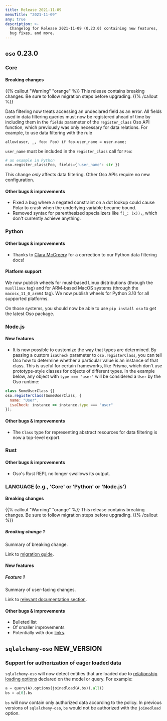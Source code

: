 ```yaml
---
title: Release 2021-11-09
menuTitle: "2021-11-09"
any: true
description: >-
  Changelog for Release 2021-11-09 (0.23.0) containing new features,
  bug fixes, and more.
---
```


## `oso` 0.23.0

### Core

#### Breaking changes

{{% callout "Warning" "orange" %}}
  This release contains breaking changes. Be sure to follow migration steps
  before upgrading.
{{% /callout %}}

Data filtering now treats accessing an undeclared field as an error. All fields
used in data filtering queries must now be registered ahead of time by including
them in the `fields` parameter of the `register_class` Oso API function, which
previously was only necessary for data relations. For example, to use data filtering
with the rule

```polar
allow(user, _, foo: Foo) if foo.user_name = user.name;
```

`user_name` must be included in the `register_class` call for `Foo`:

```py
# an example in Python
oso.register_class(Foo, fields={'user_name': str })
```

This change *only* affects data filtering. Other Oso APIs require no new configuration.

#### Other bugs & improvements

- Fixed a bug where a negated constraint on a dot lookup could cause Polar to crash
  when the underlying variable became bound.
- Removed syntax for parenthesized specializers like `f(_: (x));`, which don't
  currently achieve anything.

### Python

#### Other bugs & improvements
- Thanks to [Clara McCreery](https://github.com/chmccreery) for a correction to our
  Python data filtering docs!

#### Platform support

We now publish wheels for musl-based Linux distributions (through the `musllinux`
tag) and for ARM-based MacOS systems (through the `macosx_11_0_arm64` tag).
We now publish wheels for Python 3.10 for all supported platforms.

On those systems, you should now be able to use `pip install oso` to get the
latest Oso package.

### Node.js

#### New features
- It is now possible to customize the way that types are determined. By passing
  a custom `isaCheck` parameter to `oso.registerClass`, you can tell Oso how to
  determine whether a particular value is an instance of that class. This is
  useful for certain frameworks, like Prisma, which don't use prototype-style
  classes for objects of different types. In the example below, any object with
  `type === "user"` will be considered a `User` by the Oso runtime:

```js
class SomeUserClass {}
oso.registerClass(SomeUserClass, {
  name: "User",
  isaCheck: instance => instance.type === "user"
});
```

#### Other bugs & improvements
- The `Class` type for representing abstract resources for data filtering is
  now a top-level export.

### Rust

#### Other bugs & improvements

- Oso's Rust REPL no longer swallows its output.

### LANGUAGE (e.g., 'Core' or 'Python' or 'Node.js')

#### Breaking changes

<!-- TODO: remove warning and replace with "None" if no breaking changes. -->

{{% callout "Warning" "orange" %}}
  This release contains breaking changes. Be sure to follow migration steps
  before upgrading.
{{% /callout %}}

##### Breaking change 1

Summary of breaking change.

Link to [migration guide]().

#### New features

##### Feature 1

Summary of user-facing changes.

Link to [relevant documentation section]().

#### Other bugs & improvements

- Bulleted list
- Of smaller improvements
- Potentially with doc [links]().

## `sqlalchemy-oso` NEW_VERSION

### Support for authorization of eager loaded data

`sqlalchemy-oso` will now detect entities that are loaded due to
[relationship loading options][] declared on the model or query. For example:

```python
a = query(A).options(joinedload(A.bs)).all()
bs = a[0].bs
```

`bs` will now contain only authorized data according to the policy.
In previous versions of `sqlalchemy-oso`, `bs` would not be authorized with the
`joinedload` option.


[relationship loading options]: https://docs.sqlalchemy.org/en/14/orm/loading_relationships.html
